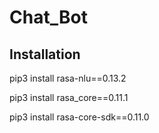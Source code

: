 # Chat_Bot



Installation
-----
pip3 install rasa-nlu==0.13.2

pip3 install rasa_core==0.11.1

pip3 install rasa-core-sdk==0.11.0
